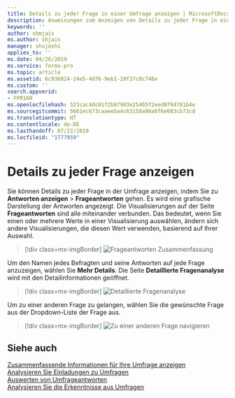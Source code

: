 ```yaml
---
title: Details zu jeder Frage in einer Umfrage anzeigen | MicrosoftDocs
description: Anweisungen zum Anzeigen von Details zu jeder Frage in einer Umfrage
keywords: ''
author: sbmjais
ms.author: shjais
manager: shujoshi
applies_to: ''
ms.date: 04/26/2019
ms.service: forms-pro
ms.topic: article
ms.assetid: 6c936024-24e5-4d76-9eb1-20f27c8c746e
ms.custom: ''
search.appverid:
- FPR160
ms.openlocfilehash: 523cac4dc01f2b87903e25405f2eed0794781b4e
ms.sourcegitcommit: 5661ec673caaeeba4c63158a98a0f6e083cb73cd
ms.translationtype: HT
ms.contentlocale: de-DE
ms.lasthandoff: 07/22/2019
ms.locfileid: "1777959"
---
```

# <a name="view-details-for-each-question"></a>Details zu jeder Frage anzeigen



Sie können Details zu jeder Frage in der Umfrage anzeigen, indem Sie zu **Antworten anzeigen** &gt; **Frageantworten** gehen. Es wird eine grafische Darstellung der Antworten angezeigt. Die Visualisierungen auf der Seite **Frageantworten** sind alle miteinander verbunden. Das bedeutet, wenn Sie einen oder mehrere Werte in einer Visualisierung auswählen, ändern sich andere Visualisierungen, die diesen Wert verwenden, basierend auf Ihrer Auswahl.

> [!div class=mx-imgBorder]
> ![Frageantworten Zusammenfassung](media/ques-responses.png "Frageantworten Zusammenfassung")

Um den Namen jedes Befragten und seine Antworten auf jede Frage anzuzeigen, wählen Sie **Mehr Details**. Die Seite **Detaillierte Fragenanalyse** wird mit den Detailinformationen geöffnet.

> [!div class=mx-imgBorder]
> ![Detaillierte Fragenanalyse](media/detail-ques-analysis.png "Detaillierte Fragenanalyse")

Um zu einer anderen Frage zu gelangen, wählen Sie die gewünschte Frage aus der Dropdown-Liste der Frage aus.

> [!div class=mx-imgBorder]
> ![Zu einer anderen Frage navigieren](media/navigate-ques.png "Zu einer anderen Frage navigieren")

## <a name="see-also"></a>Siehe auch

[Zusammenfassende Informationen für Ihre Umfrage anzeigen](view-summary-information.md)<br>
[Analysieren Sie Einladungen zu Umfragen](analyze-survey-invitations.md)<br>
[Auswerten von Umfrageantworten](analyze-survey-responses.md)<br>
[Analysieren Sie die Erkenntnisse aus Umfragen](analyze-survey-insights.md)
